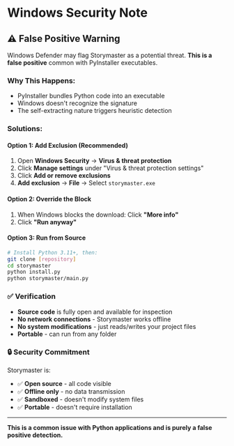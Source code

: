 # Windows Security Note

## ⚠️ False Positive Warning

Windows Defender may flag Storymaster as a potential threat. **This is a false positive** common with PyInstaller executables.

### Why This Happens:
- PyInstaller bundles Python code into an executable
- Windows doesn't recognize the signature
- The self-extracting nature triggers heuristic detection

### Solutions:

#### **Option 1: Add Exclusion (Recommended)**
1. Open **Windows Security** → **Virus & threat protection**
2. Click **Manage settings** under "Virus & threat protection settings" 
3. Click **Add or remove exclusions**
4. **Add exclusion** → **File** → Select `storymaster.exe`

#### **Option 2: Override the Block**
1. When Windows blocks the download: Click **"More info"**
2. Click **"Run anyway"**

#### **Option 3: Run from Source** 
```bash
# Install Python 3.11+, then:
git clone [repository]
cd storymaster
python install.py
python storymaster/main.py
```

### ✅ Verification
- **Source code** is fully open and available for inspection
- **No network connections** - Storymaster works offline
- **No system modifications** - just reads/writes your project files
- **Portable** - can run from any folder

### 🔒 Security Commitment
Storymaster is:
- ✅ **Open source** - all code visible
- ✅ **Offline only** - no data transmission  
- ✅ **Sandboxed** - doesn't modify system files
- ✅ **Portable** - doesn't require installation

---

**This is a common issue with Python applications and is purely a false positive detection.**